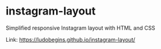 # instagram-layout
Simplified responsive Instagram layout with HTML and CSS

Link: https://ludobegins.github.io/instagram-layout/
